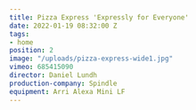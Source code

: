 ```yaml
---
title: Pizza Express 'Expressly for Everyone'
date: 2022-01-19 08:32:00 Z
tags:
- home
position: 2
image: "/uploads/pizza-express-wide1.jpg"
vimeo: 685415090
director: Daniel Lundh
production-company: Spindle
equipment: Arri Alexa Mini LF
---
```


